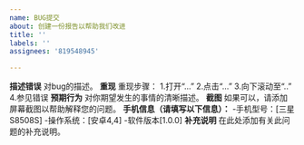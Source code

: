 ```yaml
---
name: BUG提交
about: 创建一份报告以帮助我们改进
title: ''
labels: ''
assignees: '819548945'

---
```


**描述错误**
对bug的描述。
**重现**
重现步骤：
1.打开“...”
2.点击“…”
3.向下滚动至“..”
4.参见错误
**预期行为**
对你期望发生的事情的清晰描述。
**截图**
如果可以，请添加屏幕截图以帮助解释您的问题。
**手机信息（请填写以下信息）：**
-手机型号：[三星S8508S]
-操作系统：[安卓4,4]
-软件版本[1.0.0]
**补充说明**
在此处添加有关此问题的补充说明。
